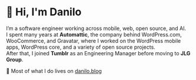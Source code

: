 # 👋 Hi, I'm Danilo

I’m a software engineer working across mobile, web, open source, and AI.  
I spent many years at **Automattic**, the company behind WordPress.com, WooCommerce, and Gravatar, where I worked on the WordPress mobile apps, WordPress core, and a variety of open source projects.  
After that, I joined **Tumblr** as an Engineering Manager before moving to **JLG Group**.

📍 Most of what I do lives on [danilo.blog](https://danilo.blog)
